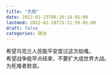 ```yaml
---
title: "无题"
date: 2022-02-25T06:26:14-05:00
lastmod: 2022-02-28T15:11:59-05:00
draft: false
categories: 政治
---
```


希望乌克兰人民能平安度过这次劫难。  
希望战争能早点结束，不要扩大成世界大战。  
为死难者默哀。